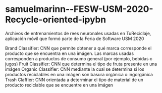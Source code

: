 # samuelmarinn--FESW-USM-2020-Recycle-oriented-ipybn

Archivos de entrenamientos de rees neuronales usadas en TuReciclaje, aplicación móvil que formó parte de la Feria de Software USM 2020

Brand Classifier: CNN que permite obtener a qué marca corresponde el producto que se encuentra en una imágen. Las marcas usadas corresponden a productos de consumo general (por ejemplo, bebidas o jugos)
Fruit Classifier: CNN que determina el tipo de fruta presente en una imágen 
Organic Classifier: CNN mediante la cual se determina si los productos reciclables en una imágen son basura orgánica o ingorgánica
Trash Claffier: CNN orientada a determinar el tipo de material de un producto reciclable que se encuentre en una imágen

